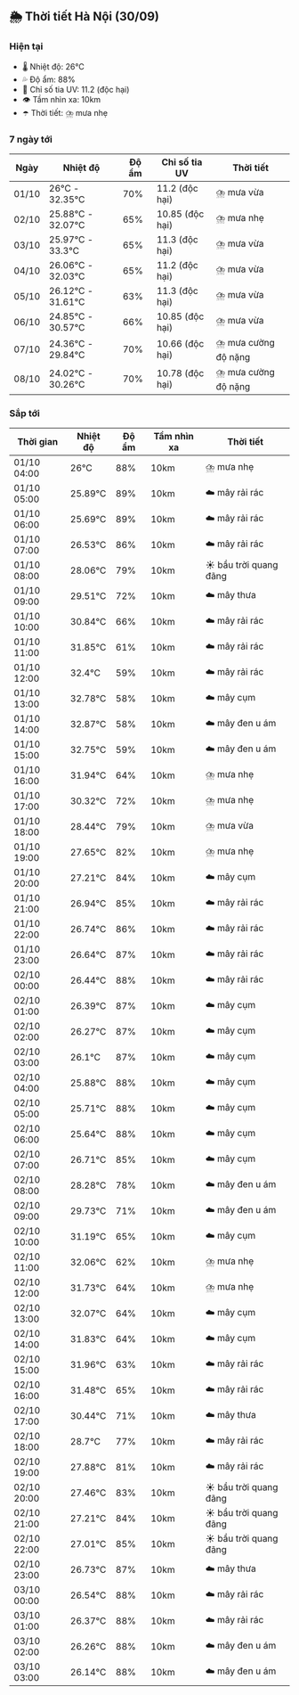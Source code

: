 ## 🌦️ Thời tiết Hà Nội (30/09)

### Hiện tại

- 🌡️ Nhiệt độ: 26℃
- 💦 Độ ẩm: 88%
- 🌟 Chỉ số tia UV: 11.2 (độc hại)
- 👁️ Tầm nhìn xa: 10km
- ☂️ Thời tiết: ⛈️ mưa nhẹ

### 7 ngày tới

| Ngày | Nhiệt độ | Độ ẩm | Chỉ số tia UV | Thời tiết |
| --- | --- | --- | --- | --- |
| 01/10 | 26℃ - 32.35℃ | 70% | 11.2 (độc hại) | ⛈️ mưa vừa |
| 02/10 | 25.88℃ - 32.07℃ | 65% | 10.85 (độc hại) | ⛈️ mưa nhẹ |
| 03/10 | 25.97℃ - 33.3℃ | 65% | 11.3 (độc hại) | ⛈️ mưa vừa |
| 04/10 | 26.06℃ - 32.03℃ | 65% | 11.2 (độc hại) | ⛈️ mưa vừa |
| 05/10 | 26.12℃ - 31.61℃ | 63% | 11.3 (độc hại) | ⛈️ mưa vừa |
| 06/10 | 24.85℃ - 30.57℃ | 66% | 10.85 (độc hại) | ⛈️ mưa vừa |
| 07/10 | 24.36℃ - 29.84℃ | 70% | 10.66 (độc hại) | ⛈️ mưa cường độ nặng |
| 08/10 | 24.02℃ - 30.26℃ | 70% | 10.78 (độc hại) | ⛈️ mưa cường độ nặng |

### Sắp tới

| Thời gian | Nhiệt độ | Độ ẩm | Tầm nhìn xa | Thời tiết |
| --- | --- | --- | --- | --- |
| 01/10 04:00 | 26℃ | 88% | 10km | ⛈️ mưa nhẹ |
| 01/10 05:00 | 25.89℃ | 89% | 10km | ☁️ mây rải rác |
| 01/10 06:00 | 25.69℃ | 89% | 10km | ☁️ mây rải rác |
| 01/10 07:00 | 26.53℃ | 86% | 10km | ☁️ mây rải rác |
| 01/10 08:00 | 28.06℃ | 79% | 10km | ☀️ bầu trời quang đãng |
| 01/10 09:00 | 29.51℃ | 72% | 10km | ☁️ mây thưa |
| 01/10 10:00 | 30.84℃ | 66% | 10km | ☁️ mây rải rác |
| 01/10 11:00 | 31.85℃ | 61% | 10km | ☁️ mây rải rác |
| 01/10 12:00 | 32.4℃ | 59% | 10km | ☁️ mây rải rác |
| 01/10 13:00 | 32.78℃ | 58% | 10km | ☁️ mây cụm |
| 01/10 14:00 | 32.87℃ | 58% | 10km | ☁️ mây đen u ám |
| 01/10 15:00 | 32.75℃ | 59% | 10km | ☁️ mây đen u ám |
| 01/10 16:00 | 31.94℃ | 64% | 10km | ⛈️ mưa nhẹ |
| 01/10 17:00 | 30.32℃ | 72% | 10km | ⛈️ mưa nhẹ |
| 01/10 18:00 | 28.44℃ | 79% | 10km | ⛈️ mưa vừa |
| 01/10 19:00 | 27.65℃ | 82% | 10km | ⛈️ mưa nhẹ |
| 01/10 20:00 | 27.21℃ | 84% | 10km | ☁️ mây cụm |
| 01/10 21:00 | 26.94℃ | 85% | 10km | ☁️ mây rải rác |
| 01/10 22:00 | 26.74℃ | 86% | 10km | ☁️ mây rải rác |
| 01/10 23:00 | 26.64℃ | 87% | 10km | ☁️ mây rải rác |
| 02/10 00:00 | 26.44℃ | 88% | 10km | ☁️ mây rải rác |
| 02/10 01:00 | 26.39℃ | 87% | 10km | ☁️ mây cụm |
| 02/10 02:00 | 26.27℃ | 87% | 10km | ☁️ mây cụm |
| 02/10 03:00 | 26.1℃ | 87% | 10km | ☁️ mây cụm |
| 02/10 04:00 | 25.88℃ | 88% | 10km | ☁️ mây cụm |
| 02/10 05:00 | 25.71℃ | 88% | 10km | ☁️ mây cụm |
| 02/10 06:00 | 25.64℃ | 88% | 10km | ☁️ mây cụm |
| 02/10 07:00 | 26.71℃ | 85% | 10km | ☁️ mây cụm |
| 02/10 08:00 | 28.28℃ | 78% | 10km | ☁️ mây đen u ám |
| 02/10 09:00 | 29.73℃ | 71% | 10km | ☁️ mây đen u ám |
| 02/10 10:00 | 31.19℃ | 65% | 10km | ☁️ mây cụm |
| 02/10 11:00 | 32.06℃ | 62% | 10km | ⛈️ mưa nhẹ |
| 02/10 12:00 | 31.73℃ | 64% | 10km | ⛈️ mưa nhẹ |
| 02/10 13:00 | 32.07℃ | 64% | 10km | ☁️ mây cụm |
| 02/10 14:00 | 31.83℃ | 64% | 10km | ☁️ mây cụm |
| 02/10 15:00 | 31.96℃ | 63% | 10km | ☁️ mây rải rác |
| 02/10 16:00 | 31.48℃ | 65% | 10km | ☁️ mây rải rác |
| 02/10 17:00 | 30.44℃ | 71% | 10km | ☁️ mây thưa |
| 02/10 18:00 | 28.7℃ | 77% | 10km | ☁️ mây rải rác |
| 02/10 19:00 | 27.88℃ | 81% | 10km | ☁️ mây rải rác |
| 02/10 20:00 | 27.46℃ | 83% | 10km | ☀️ bầu trời quang đãng |
| 02/10 21:00 | 27.21℃ | 84% | 10km | ☀️ bầu trời quang đãng |
| 02/10 22:00 | 27.01℃ | 85% | 10km | ☀️ bầu trời quang đãng |
| 02/10 23:00 | 26.73℃ | 87% | 10km | ☁️ mây thưa |
| 03/10 00:00 | 26.54℃ | 88% | 10km | ☁️ mây rải rác |
| 03/10 01:00 | 26.37℃ | 88% | 10km | ☁️ mây rải rác |
| 03/10 02:00 | 26.26℃ | 88% | 10km | ☁️ mây đen u ám |
| 03/10 03:00 | 26.14℃ | 88% | 10km | ☁️ mây đen u ám |
